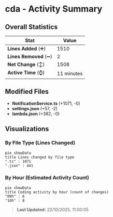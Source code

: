 # cda - Activity Summary 

## Overall Statistics

| Stat                   | Value                                                             |
| ---------------------- | ----------------------------------------------------------------- |
| **Lines Added** (➕)   | 1510                                          |
| **Lines Removed** (➖) | 2                                        |
| **Net Change** (↕)    | 1508                |
| **Active Time** (⌚)   | 11 minutes |


## Modified Files
- **NotificationService.ts** (+1071, -0)
- **settings.json** (+57, -2)
- **lambda.json** (+382, -0)

## Visualizations

### By File Type (Lines Changed)

```mermaid
pie showData
title Lines changed by file type
".ts" : 1071
".json" : 441
```

### By Hour (Estimated Activity Count)

```mermaid
pie showData
title Coding activity by hour (count of changes)
"09h" : 6
"10h" : 8
```


> **Last Updated:** 22/10/2025, 11:00:05